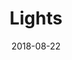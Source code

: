 ---
layout: post
title: Lights
image: /public/photos/medium/lights.jpeg
image-thumb: /public/photos/thumb/lights.jpg
caption: 
date: 2018-08-22
tags: []
---